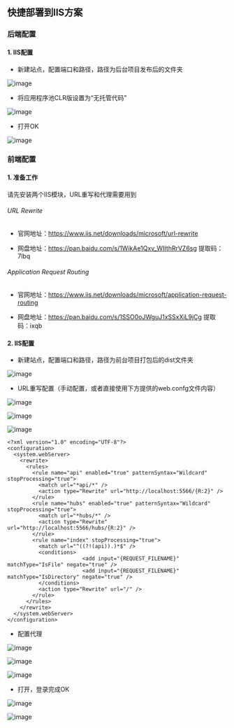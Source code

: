 ## 快捷部署到IIS方案

### 后端配置

#### 1. IIS配置

- 新建站点，配置端口和路径，路径为后台项目发布后的文件夹

![image](https://cdn.nlark.com/yuque/0/2021/png/12896569/1620814661295-87e35247-9cb7-480d-aa99-848454aaec81.png)

- 将应用程序池CLR版设置为“无托管代码”

![image](https://cdn.nlark.com/yuque/0/2021/png/12896569/1620814734648-f90c0143-f51d-4ff9-aba6-fb61e98ce418.png)

- 打开OK

![image](https://cdn.nlark.com/yuque/0/2021/png/12896569/1620815069909-d61c7123-5bb4-46a2-9625-22f4b1143d46.png)


### 前端配置



#### 1. 准备工作

请先安装两个IIS模块，URL重写和代理需要用到

###### URL Rewrite

- 官网地址：https://www.iis.net/downloads/microsoft/url-rewrite

- 网盘地址：https://pan.baidu.com/s/1WikAe1Qxv_WIIthRrVZ6sg  提取码：7lbq

###### Application Request Routing

- 官网地址：https://www.iis.net/downloads/microsoft/application-request-routing

- 网盘地址：https://pan.baidu.com/s/1SSO0oJWguJ1xSSxXiL9jCg  提取码：ixqb 

#### 2. IIS配置

- 新建站点，配置端口和路径，路径为前台项目打包后的dist文件夹

![image](https://cdn.nlark.com/yuque/0/2021/png/12896569/1620813475506-a7f09327-0be2-4c79-ab8a-7b4c72619a53.png)

- URL重写配置（手动配置，或者直接使用下方提供的web.confg文件内容）

![image](https://cdn.nlark.com/yuque/0/2021/png/12896569/1620815294456-6ea46fb1-997f-46bd-b364-2036c1161134.png)

![image](https://cdn.nlark.com/yuque/0/2021/png/12896569/1620816397540-c1cd0e10-5ae3-4e56-ac34-066c2d276115.png)

![image](https://cdn.nlark.com/yuque/0/2021/png/12896569/1620816445990-cddfe04b-5ef7-46a1-9a9f-8aa64293bf8a.png)


```
<?xml version="1.0" encoding="UTF-8"?>
<configuration>
  <system.webServer>
    <rewrite>
      <rules>
        <rule name="api" enabled="true" patternSyntax="Wildcard" stopProcessing="true">
          <match url="*api/*" />
          <action type="Rewrite" url="http://localhost:5566/{R:2}" />
        </rule>
        <rule name="hubs" enabled="true" patternSyntax="Wildcard" stopProcessing="true">
          <match url="*hubs/*" />
          <action type="Rewrite" url="http://localhost:5566/hubs/{R:2}" />
        </rule>
        <rule name="index" stopProcessing="true">
          <match url="^((?!(api)).)*$" />
          <conditions>
                        <add input="{REQUEST_FILENAME}" matchType="IsFile" negate="true" />
                        <add input="{REQUEST_FILENAME}" matchType="IsDirectory" negate="true" />
          </conditions>
          <action type="Rewrite" url="/" />
        </rule>
      </rules>
    </rewrite>
  </system.webServer>
</configuration>
```

- 配置代理

![image](https://cdn.nlark.com/yuque/0/2021/png/12896569/1620816913703-cd0f84f1-5448-4ae2-8691-c21a91370bc7.png)

![image](https://cdn.nlark.com/yuque/0/2021/png/12896569/1620816880041-a6c9b32d-e95b-4b4a-be67-deadd191fd3d.png)

![image](https://cdn.nlark.com/yuque/0/2021/png/12896569/1620817025742-aaa72a6a-72d4-43aa-8710-20bc517c41b6.png)

- 打开，登录完成OK

![image](https://cdn.nlark.com/yuque/0/2021/png/12896569/1620817145110-1fc791eb-d648-4b59-9d71-b738da09549d.png)

![image](https://cdn.nlark.com/yuque/0/2021/png/12896569/1620817226341-744c76f8-0958-4b6b-aa50-5c5235447657.png)